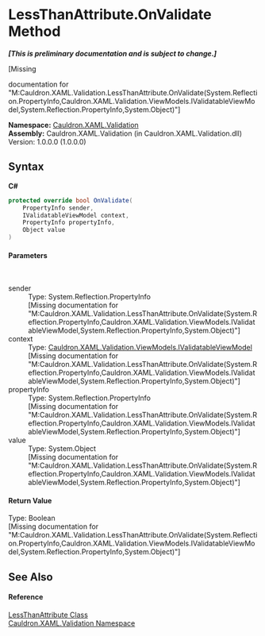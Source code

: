# LessThanAttribute.OnValidate Method 
 _**\[This is preliminary documentation and is subject to change.\]**_

\[Missing <summary> documentation for "M:Cauldron.XAML.Validation.LessThanAttribute.OnValidate(System.Reflection.PropertyInfo,Cauldron.XAML.Validation.ViewModels.IValidatableViewModel,System.Reflection.PropertyInfo,System.Object)"\]

**Namespace:**&nbsp;<a href="N_Cauldron_XAML_Validation">Cauldron.XAML.Validation</a><br />**Assembly:**&nbsp;Cauldron.XAML.Validation (in Cauldron.XAML.Validation.dll) Version: 1.0.0.0 (1.0.0.0)

## Syntax

**C#**<br />
``` C#
protected override bool OnValidate(
	PropertyInfo sender,
	IValidatableViewModel context,
	PropertyInfo propertyInfo,
	Object value
)
```


#### Parameters
&nbsp;<dl><dt>sender</dt><dd>Type: System.Reflection.PropertyInfo<br />\[Missing <param name="sender"/> documentation for "M:Cauldron.XAML.Validation.LessThanAttribute.OnValidate(System.Reflection.PropertyInfo,Cauldron.XAML.Validation.ViewModels.IValidatableViewModel,System.Reflection.PropertyInfo,System.Object)"\]</dd><dt>context</dt><dd>Type: <a href="T_Cauldron_XAML_Validation_ViewModels_IValidatableViewModel">Cauldron.XAML.Validation.ViewModels.IValidatableViewModel</a><br />\[Missing <param name="context"/> documentation for "M:Cauldron.XAML.Validation.LessThanAttribute.OnValidate(System.Reflection.PropertyInfo,Cauldron.XAML.Validation.ViewModels.IValidatableViewModel,System.Reflection.PropertyInfo,System.Object)"\]</dd><dt>propertyInfo</dt><dd>Type: System.Reflection.PropertyInfo<br />\[Missing <param name="propertyInfo"/> documentation for "M:Cauldron.XAML.Validation.LessThanAttribute.OnValidate(System.Reflection.PropertyInfo,Cauldron.XAML.Validation.ViewModels.IValidatableViewModel,System.Reflection.PropertyInfo,System.Object)"\]</dd><dt>value</dt><dd>Type: System.Object<br />\[Missing <param name="value"/> documentation for "M:Cauldron.XAML.Validation.LessThanAttribute.OnValidate(System.Reflection.PropertyInfo,Cauldron.XAML.Validation.ViewModels.IValidatableViewModel,System.Reflection.PropertyInfo,System.Object)"\]</dd></dl>

#### Return Value
Type: Boolean<br />\[Missing <returns> documentation for "M:Cauldron.XAML.Validation.LessThanAttribute.OnValidate(System.Reflection.PropertyInfo,Cauldron.XAML.Validation.ViewModels.IValidatableViewModel,System.Reflection.PropertyInfo,System.Object)"\]

## See Also


#### Reference
<a href="T_Cauldron_XAML_Validation_LessThanAttribute">LessThanAttribute Class</a><br /><a href="N_Cauldron_XAML_Validation">Cauldron.XAML.Validation Namespace</a><br />